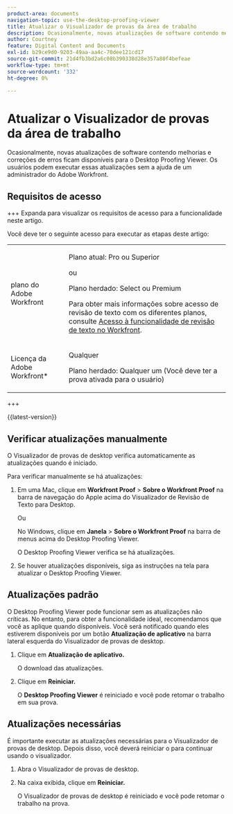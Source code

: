 ```yaml
---
product-area: documents
navigation-topic: use-the-desktop-proofing-viewer
title: Atualizar o Visualizador de provas da área de trabalho
description: Ocasionalmente, novas atualizações de software contendo melhorias e correções de erros ficam disponíveis para o Desktop Proofing Viewer. Os usuários podem executar essas atualizações sem a ajuda de um administrador do Adobe Workfront.
author: Courtney
feature: Digital Content and Documents
exl-id: b29ce9d0-9203-49aa-aa4c-70dee121cd17
source-git-commit: 21d4fb3bd2a6c08b390338d28e357a80f4befeae
workflow-type: tm+mt
source-wordcount: '332'
ht-degree: 0%

---
```


# Atualizar o Visualizador de provas da área de trabalho

Ocasionalmente, novas atualizações de software contendo melhorias e correções de erros ficam disponíveis para o Desktop Proofing Viewer. Os usuários podem executar essas atualizações sem a ajuda de um administrador do Adobe Workfront.

<!--
>[!IMPORTANT]
>
>Windows users must manually reinstall the Desktop Proofing Viewer to support Chrome version 91. After manually reinstalling, the Desktop Proofing Viewer upgrades to the latest version (2.0.15). Future updates to the Desktop Proofing Viewer will be automatic. For information in reinstalling, see [Install the Desktop Proofing Viewer](../../../review-and-approve-work/proofing/use-the-desktop-proofing-viewer/installing-desktop-proofing-viewer.md). -->

## Requisitos de acesso

+++ Expanda para visualizar os requisitos de acesso para a funcionalidade neste artigo.

Você deve ter o seguinte acesso para executar as etapas deste artigo:

<table style="table-layout:auto"> 
 <col> 
 <col> 
 <tbody> 
  <tr> 
   <td role="rowheader">plano do Adobe Workfront</td> 
   <td> <p>Plano atual: Pro ou Superior</p> <p>ou</p> <p>Plano herdado: Select ou Premium</p> <p>Para obter mais informações sobre acesso de revisão de texto com os diferentes planos, consulte <a href="/help/quicksilver/administration-and-setup/manage-workfront/configure-proofing/access-to-proofing-functionality.md" class="MCXref xref">Acesso à funcionalidade de revisão de texto no Workfront</a>.</p> </td> 
  </tr> 
  <tr> 
   <td role="rowheader">Licença da Adobe Workfront*</td> 
   <td> <p>Qualquer</p> <p>Plano herdado: Qualquer um (Você deve ter a prova ativada para o usuário)</p> </td> 
  </tr> 
 </tbody> 
</table>

+++

{{latest-version}}

## Verificar atualizações manualmente

O Visualizador de provas de desktop verifica automaticamente as atualizações quando é iniciado. 

Para verificar manualmente se há atualizações:

1. Em uma Mac, clique em **Workfront Proof** > **Sobre o Workfront Proof** na barra de navegação do Apple acima do Visualizador de Revisão de Texto para Desktop. 

   Ou

   No Windows, clique em **Janela** > **Sobre o Workfront Proof** na barra de menus acima do Desktop Proofing Viewer.

   O Desktop Proofing Viewer verifica se há atualizações.

1. Se houver atualizações disponíveis, siga as instruções na tela para atualizar o Desktop Proofing Viewer.

## Atualizações padrão

O Desktop Proofing Viewer pode funcionar sem as atualizações não críticas. No entanto, para obter a funcionalidade ideal, recomendamos que você as aplique quando disponíveis. Você será notificado quando eles estiverem disponíveis por um botão **Atualização de aplicativo** na barra lateral esquerda do Visualizador de provas de desktop.

1. Clique em **Atualização de aplicativo.**

   O download das atualizações.

1. Clique em **Reiniciar.**

   O **Desktop Proofing Viewer** é reiniciado e você pode retomar o trabalho em sua prova.

## Atualizações necessárias

É importante executar as atualizações necessárias para o Visualizador de provas de desktop. Depois disso, você deverá reiniciar o para continuar usando o visualizador.

1. Abra o Visualizador de provas de desktop.
1. Na caixa exibida, clique em **Reiniciar.**

   O Visualizador de provas de desktop é reiniciado e você pode retomar o trabalho na prova. 
